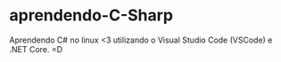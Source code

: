 # aprendendo-C-Sharp
Aprendendo C# no linux <3 utilizando o Visual Studio Code (VSCode) e .NET Core. =D
